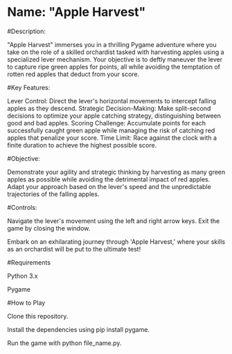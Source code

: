 # Name: "Apple Harvest"


#Description:

"Apple Harvest" immerses you in a thrilling Pygame adventure where you take on the role of a skilled orchardist tasked with harvesting apples using a specialized lever mechanism. Your objective is to deftly maneuver the lever to capture ripe green apples for points, all while avoiding the temptation of rotten red apples that deduct from your score.

#Key Features:

Lever Control: Direct the lever's horizontal movements to intercept falling apples as they descend.
Strategic Decision-Making: Make split-second decisions to optimize your apple catching strategy, distinguishing between good and bad apples.
Scoring Challenge: Accumulate points for each successfully caught green apple while managing the risk of catching red apples that penalize your score.
Time Limit: Race against the clock with a finite duration to achieve the highest possible score.

#Objective:

Demonstrate your agility and strategic thinking by harvesting as many green apples as possible while avoiding the detrimental impact of red apples. Adapt your approach based on the lever's speed and the unpredictable trajectories of the falling apples.

#Controls:

Navigate the lever's movement using the left and right arrow keys. Exit the game by closing the window.

Embark on an exhilarating journey through 'Apple Harvest,' where your skills as an orchardist will be put to the ultimate test!


#Requirements

Python 3.x

Pygame


#How to Play

Clone this repository.

Install the dependencies using pip install pygame.

Run the game with python file_name.py.



